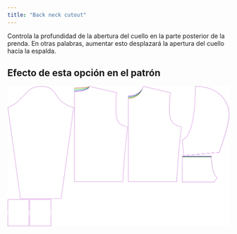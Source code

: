 ```yaml
---
title: "Back neck cutout"
---
```


Controla la profundidad de la abertura del cuello en la parte posterior de la prenda. En otras palabras, aumentar esto desplazará la apertura del cuello hacia la espalda.

## Efecto de esta opción en el patrón

![Esta imagen muestra el efecto de esta opción superponiendo varias variantes que tienen un valor diferente para esta opción](huey_backneckcutout_sample.svg "Efecto de esta opción en el patrón")
